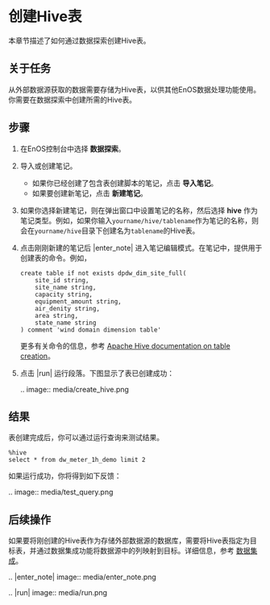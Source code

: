 # 创建Hive表

本章节描述了如何通过数据探索创建Hive表。


## 关于任务<description>

从外部数据源获取的数据需要存储为Hive表，以供其他EnOS数据处理功能使用。你需要在数据探索中创建所需的Hive表。


## 步骤<procedure>

1. 在EnOS控制台中选择 **数据探索**。

2. 导入或创建笔记。

   - 如果你已经创建了包含表创建脚本的笔记，点击 **导入笔记**。
   - 如果要创建新笔记，点击 **新建笔记**。

3. 如果你选择新建笔记，则在弹出窗口中设置笔记的名称，然后选择 **hive** 作为笔记类型。例如，如果你输入`yourname/hive/tablename`作为笔记的名称，则会在`yourname/hive`目录下创建名为`tablename`的Hive表。

4. 点击刚刚新建的笔记后 |enter_note| 进入笔记编辑模式。在笔记中，提供用于创建表的命令。例如，

   ```
   create table if not exists dpdw_dim_site_full(
	   site_id string,
	   site_name string,
	   capacity string,
	   equipment_amount string,
	   air_denity string,
	   area string,
	   state_name string
   ) comment 'wind domain dimension table'
   ```

   更多有关命令的信息，参考 [Apache Hive documentation on table creation](https://cwiki.apache.org/confluence/display/Hive/LanguageManual+DDL#LanguageManualDDL-CreateTable)。


5. 点击 |run| 运行段落。下图显示了表已创建成功：

   .. image:: media/create_hive.png

## 结果<result>
表创建完成后，你可以通过运行查询来测试结果。

```
%hive
select * from dw_meter_1h_demo limit 2
```

如果运行成功，你将得到如下反馈：

.. image:: media/test_query.png

## 后续操作<followup>

如果要将刚创建的Hive表作为存储外部数据源的数据库，需要将Hive表指定为目标表，并通过数据集成功能将数据源中的列映射到目标。详细信息，参考 [数据集成](../data_integration/index.html)。

.. |enter_note| image:: media/enter_note.png

.. |run| image:: media/run.png

<!--end-->